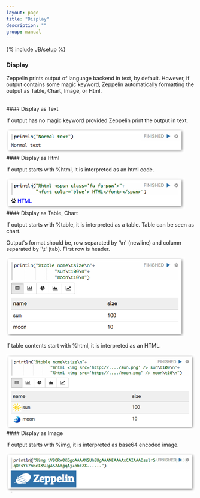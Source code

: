 ```yaml
---
layout: page
title: "Display"
description: ""
group: manual
---
```

{% include JB/setup %}


### Display

Zeppelin prints output of language backend in text, by default.
However, if output contains some magic keyword, Zeppelin automatically formatting the output as Table, Chart, Image, or Html.

<br />
#### Display as Text

If output has no magic keyword provided Zeppelin print the output in text.

<img src="../assets/themes/dataswarm/img/screenshots/display_text.png" />

<br />
#### Display as Html

If output starts with %html, it is interpreted as an html code.

<img src="../assets/themes/dataswarm/img/screenshots/display_html.png" />

<br />
#### Display as Table, Chart

If output starts with %table, it is interpreted as a table. Table can be seen as chart.

Output's format should be, row separated by '\n' (newline) and column separated by '\t' (tab). First row is header.

<img src="../assets/themes/dataswarm/img/screenshots/display_table.png" />

If table contents start with %html, it is interpreted as an HTML.

<img src="../assets/themes/dataswarm/img/screenshots/display_table_html.png" />

<br />
#### Display as Image

If output starts with %img, it is interpreted as base64 encoded image.

<img src="../assets/themes/dataswarm/img/screenshots/display_image.png" />
